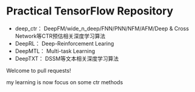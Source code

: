 # Practical TensorFlow Repository

- deep_ctr： DeepFM/wide_n_deep/FNN/PNN/NFM/AFM/Deep & Cross Network等CTR预估相关深度学习算法
- DeepRL：   Deep-Reinforcement Learing
- DeepMTL：  Multi-task Learning
- DeepTXT：  DSSM等文本相关深度学习算法

Welcome to pull requests!

my learning is now
focus on some ctr methods
